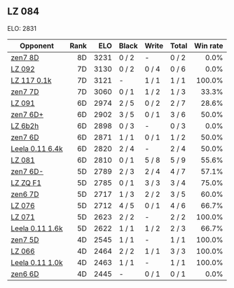 ## LZ 084 ##

ELO: 2831

Opponent | Rank | ELO | Black | Write | Total | Win rate
---------|-----:|----:|-------|-------|-------|-------:
[zen7 8D](zen7%208D.md) | 8D | 3231 | 0 / 2 | - | 0 / 2 | 0.0%
[LZ 092](LZ%20092.md) | 7D | 3130 | 0 / 2 | 0 / 4 | 0 / 6 | 0.0%
[LZ 117 0.1k](LZ%20117%200.1k.md) | 7D | 3121 | - | 1 / 1 | 1 / 1 | 100.0%
[zen7 7D](zen7%207D.md) | 7D | 3060 | 0 / 1 | 1 / 2 | 1 / 3 | 33.3%
[LZ 091](LZ%20091.md) | 6D | 2974 | 2 / 5 | 0 / 2 | 2 / 7 | 28.6%
[zen7 6D+](zen7%206D+.md) | 6D | 2902 | 3 / 5 | 0 / 1 | 3 / 6 | 50.0%
[LZ 6b2h](LZ%206b2h.md) | 6D | 2898 | 0 / 3 | - | 0 / 3 | 0.0%
[zen7 6D](zen7%206D.md) | 6D | 2871 | 1 / 1 | 0 / 1 | 1 / 2 | 50.0%
[Leela 0.11 6.4k](Leela%200.11%206.4k.md) | 6D | 2820 | 2 / 4 | - | 2 / 4 | 50.0%
[LZ 081](LZ%20081.md) | 6D | 2810 | 0 / 1 | 5 / 8 | 5 / 9 | 55.6%
[zen7 6D-](zen7%206D-.md) | 5D | 2789 | 2 / 3 | 2 / 4 | 4 / 7 | 57.1%
[LZ ZQ F1](LZ%20ZQ%20F1.md) | 5D | 2785 | 0 / 1 | 3 / 3 | 3 / 4 | 75.0%
[zen6 7D](zen6%207D.md) | 5D | 2717 | 1 / 3 | 2 / 2 | 3 / 5 | 60.0%
[LZ 076](LZ%20076.md) | 5D | 2712 | 4 / 5 | 0 / 1 | 4 / 6 | 66.7%
[LZ 071](LZ%20071.md) | 5D | 2623 | 2 / 2 | - | 2 / 2 | 100.0%
[Leela 0.11 1.6k](Leela%200.11%201.6k.md) | 5D | 2622 | 1 / 1 | 1 / 2 | 2 / 3 | 66.7%
[zen7 5D](zen7%205D.md) | 4D | 2545 | 1 / 1 | - | 1 / 1 | 100.0%
[LZ 066](LZ%20066.md) | 4D | 2464 | 2 / 2 | 1 / 1 | 3 / 3 | 100.0%
[Leela 0.11 1.0k](Leela%200.11%201.0k.md) | 4D | 2463 | 1 / 1 | - | 1 / 1 | 100.0%
[zen6 6D](zen6%206D.md) | 4D | 2445 | - | 0 / 1 | 0 / 1 | 0.0%
